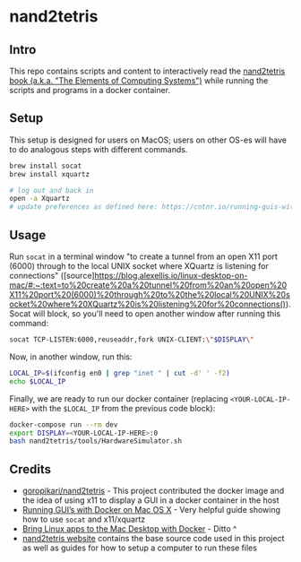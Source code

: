 # nand2tetris

## Intro

This repo contains scripts and content to interactively read the [nand2tetris book (a.k.a. "The Elements of Computing Systems")](https://www.nand2tetris.org/) while running the scripts and programs in a docker container.

## Setup

This setup is designed for users on MacOS; users on other OS-es will have to do analogous steps with different commands.

```bash
brew install socat
brew install xquartz

# log out and back in
open -a Xquartz
# update preferences as defined here: https://cntnr.io/running-guis-with-docker-on-mac-os-x-a14df6a76efc#:~:text=Now%20open%20up%20the%20preferences%20from%20the%20top%20menu%20and%20go%20to%20the%20last%20tab%20%E2%80%98security%E2%80%99.
```

## Usage

Run `socat` in a terminal window "to create a tunnel from an open X11 port (6000) through to the local UNIX socket where XQuartz is listening for connections" ([source]https://blog.alexellis.io/linux-desktop-on-mac/#:~:text=to%20create%20a%20tunnel%20from%20an%20open%20X11%20port%20(6000)%20through%20to%20the%20local%20UNIX%20socket%20where%20XQuartz%20is%20listening%20for%20connections()). Socat will block, so you'll need to open another window after running this command:

```bash
socat TCP-LISTEN:6000,reuseaddr,fork UNIX-CLIENT:\"$DISPLAY\"
```

Now, in another window, run this:

```bash
LOCAL_IP=$(ifconfig en0 | grep "inet " | cut -d' ' -f2)
echo $LOCAL_IP
```

Finally, we are ready to run our docker container (replacing `<YOUR-LOCAL-IP-HERE>` with the `$LOCAL_IP` from the previous code block):

```bash
docker-compose run --rm dev
export DISPLAY=<YOUR-LOCAL-IP-HERE>:0
bash nand2tetris/tools/HardwareSimulator.sh
```

## Credits

- [goropikari/nand2tetris](https://github.com/goropikari/nand2tetris) - This project contributed the docker image and the idea of using x11 to display a GUI in a docker container in the host
- [Running GUI’s with Docker on Mac OS X](https://cntnr.io/running-guis-with-docker-on-mac-os-x-a14df6a76efc) - Very helpful guide showing how to use `socat` and x11/xquartz
- [Bring Linux apps to the Mac Desktop with Docker](https://blog.alexellis.io/linux-desktop-on-mac/) - Ditto ^
- [nand2tetris website](https://www.nand2tetris.org/software) contains the base source code used in this project as well as guides for how to setup a computer to run these files
